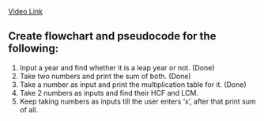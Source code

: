 [Video Link](https://youtu.be/lhELGQAV4gg)

## Create flowchart and pseudocode for the following:

1. Input a year and find whether it is a leap year or not.   (Done) 
2. Take two numbers and print the sum of both.               (Done)    
3. Take a number as input and print the multiplication table for it.   (Done)
4. Take 2 numbers as inputs and find their HCF and LCM.
5. Keep taking numbers as inputs till the user enters ‘x’, after that print sum of all.
